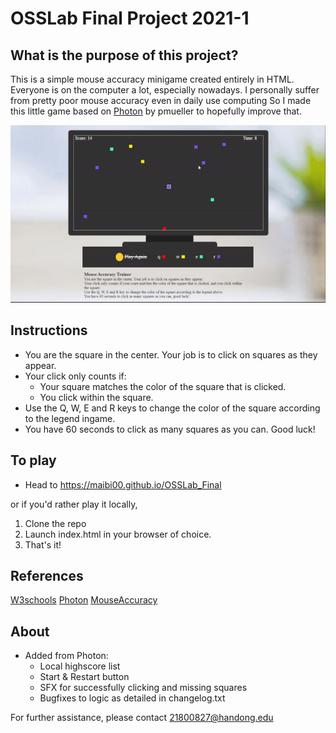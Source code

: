 # OSSLab Final Project 2021-1

## What is the purpose of this project?
This is a simple mouse accuracy minigame created entirely in HTML.
Everyone is on the computer a lot, especially nowadays. I personally suffer from pretty poor mouse accuracy even in daily use computing
So I made this little game based on [Photon](https://github.com/pmueller/photon) by pmueller to hopefully improve that.

![Game preview](preview.gif)

## Instructions
- You are the square in the center. Your job is to click on squares as they appear.
- Your click only counts if:
	* Your square matches the color of the square that is clicked.
	* You click within the square.
- Use the Q, W, E and R keys to change the color of the square according to the legend ingame.
- You have 60 seconds to click as many squares as you can. Good luck!

## To play
- Head to https://maibi00.github.io/OSSLab_Final 

or if you'd rather play it locally,

1. Clone the repo
2. Launch index.html in your browser of choice.
3. That's it!

## References
[W3schools](https://www.w3schools.com/)
[Photon](https://github.com/pmueller/photon)
[MouseAccuracy](https://github.com/mbowen13/MouseAccuracy)

## About
- Added from Photon:
	* Local highscore list
	* Start & Restart button
	* SFX for successfully clicking and missing squares
	* Bugfixes to logic as detailed in changelog.txt
	
For further assistance, please contact 21800827@handong.edu